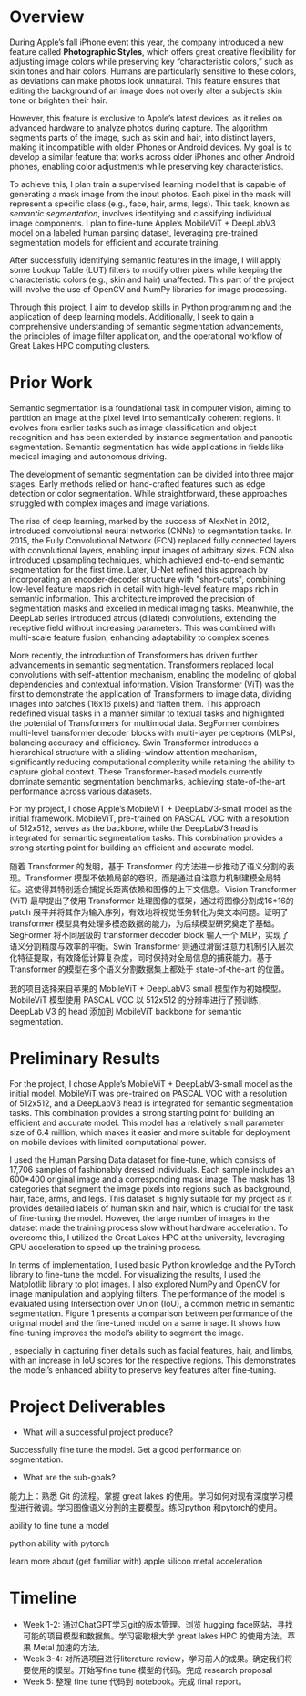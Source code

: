 # Overview

During Apple’s fall iPhone event this year, the company introduced a new feature called **Photographic Styles**, which offers great creative flexibility for adjusting image colors while preserving key “characteristic colors,” such as skin tones and hair colors. Humans are particularly sensitive to these colors, as deviations can make photos look unnatural. This feature ensures that editing the background of an image does not overly alter a subject’s skin tone or brighten their hair. 

However, this feature is exclusive to Apple’s latest devices, as it relies on advanced hardware to analyze photos during capture. The algorithm segments parts of the image, such as skin and hair, into distinct layers, making it incompatible with older iPhones or Android devices. My goal is to develop a similar feature that works across older iPhones and other Android phones, enabling color adjustments while preserving key characteristics.

To achieve this, I plan train a supervised learning model that is capable of generating a mask image from the input photos. Each pixel in the mask will represent a specific class (e.g., face, hair, arms, legs). This task, known as _semantic segmentation_, involves identifying and classifying individual image components. I plan to fine-tune Apple’s MobileViT + DeepLabV3 model on a labeled human parsing dataset, leveraging pre-trained segmentation models for efficient and accurate training.

After successfully identifying semantic features in the image, I will apply some Lookup Table (LUT) filters to modify other pixels while keeping the characteristic colors (e.g., skin and hair) unaffected. This part of the project will involve the use of OpenCV and NumPy libraries for image processing.

Through this project, I aim to develop skills in Python programming and the application of deep learning models. Additionally, I seek to gain a comprehensive understanding of semantic segmentation advancements, the principles of image filter application, and the operational workflow of Great Lakes HPC computing clusters.

# Prior Work

Semantic segmentation is a foundational task in computer vision, aiming to partition an image at the pixel level into semantically coherent regions. It evolves from earlier tasks such as image classification and object recognition and has been extended by instance segmentation and panoptic segmentation. Semantic segmentation has wide applications in fields like medical imaging and autonomous driving.

The development of semantic segmentation can be divided into three major stages. Early methods relied on hand-crafted features such as edge detection or color segmentation. While straightforward, these approaches struggled with complex images and image variations.

The rise of deep learning, marked by the success of AlexNet in 2012, introduced convolutional neural networks (CNNs) to segmentation tasks. In 2015, the Fully Convolutional Network (FCN) replaced fully connected layers with convolutional layers, enabling input images of arbitrary sizes. FCN also introduced upsampling techniques, which achieved end-to-end semantic segmentation for the first time. Later, U-Net refined this approach by incorporating an encoder-decoder structure with "short-cuts", combining low-level feature maps rich in detail with high-level feature maps rich in semantic information. This architecture improved the precision of segmentation masks and excelled in medical imaging tasks. Meanwhile, the DeepLab series introduced atrous (dilated) convolutions, extending the receptive field without increasing parameters. This was combined with multi-scale feature fusion, enhancing adaptability to complex scenes.

More recently, the introduction of Transformers has driven further advancements in semantic segmentation. Transformers replaced local convolutions with self-attention mechanism, enabling the modeling of global dependencies and contextual information. Vision Transformer (ViT) was the first to demonstrate the application of Transformers to image data, dividing images into patches (16x16 pixels) and flatten them. This approach redefined visual tasks in a manner similar to textual tasks and highlighted the potential of Transformers for multimodal data. SegFormer combines multi-level transformer decoder blocks with multi-layer perceptrons (MLPs), balancing accuracy and efficiency. Swin Transformer introduces a hierarchical structure with a sliding-window attention mechanism, significantly reducing computational complexity while retaining the ability to capture global context. These Transformer-based models currently dominate semantic segmentation benchmarks, achieving state-of-the-art performance across various datasets.

For my project, I chose Apple’s MobileViT + DeepLabV3-small model as the initial framework. MobileViT, pre-trained on PASCAL VOC with a resolution of 512x512, serves as the backbone, while the DeepLabV3 head is integrated for semantic segmentation tasks. This combination provides a strong starting point for building an efficient and accurate model.

随着 Transformer 的发明，基于 Transformer 的方法进一步推动了语义分割的表现。Transformer 模型不依赖局部的卷积，而是通过自注意力机制建模全局特征。这使得其特别适合捕捉长距离依赖和图像的上下文信息。Vision Transformer (ViT) 最早提出了使用 Transformer 处理图像的框架，通过将图像分割成16\*16的 patch 展平并将其作为输入序列，有效地将视觉任务转化为类文本问题。证明了 transformer 模型具有处理多模态数据的能力，为后续模型研究奠定了基础。SegFormer 将不同层级的 transformer decoder block 输入一个 MLP，实现了语义分割精度与效率的平衡。Swin Transformer 则通过滑窗注意力机制引入层次化特征提取，有效降低计算复杂度，同时保持对全局信息的捕获能力。基于 Transformer 的模型在多个语义分割数据集上都处于 state-of-the-art 的位置。

我的项目选择来自苹果的 MobileViT + DeepLabV3 small 模型作为初始模型。MobileViT 模型使用 PASCAL VOC 以 512x512 的分辨率进行了预训练，DeepLab V3 的 head 添加到 MobileViT backbone for semantic segmentation. 

# Preliminary Results

For the project, I chose Apple’s MobileViT + DeepLabV3-small model as the initial model. MobileViT was pre-trained on PASCAL VOC with a resolution of 512x512, and a DeepLabV3 head is integrated for semantic segmentation tasks. This combination provides a strong starting point for building an efficient and accurate model. This model has a relatively small parameter size of 6.4 million, which makes it easier and more suitable for deployment on mobile devices with limited computational power.

I used the Human Parsing Data dataset for fine-tune, which consists of 17,706 samples of fashionably dressed individuals. Each sample includes an 600\*400 original image and a corresponding mask image. The mask has 18 categories that segment the image pixels into regions such as background, hair, face, arms, and legs. This dataset is highly suitable for my project as it provides detailed labels of human skin and hair, which is crucial for the task of fine-tuning the model. However, the large number of images in the dataset made the training process slow without hardware acceleration. To overcome this, I utilized the Great Lakes HPC at the university, leveraging GPU acceleration to speed up the training process.

In terms of implementation, I used basic Python knowledge and the PyTorch library to fine-tune the model. For visualizing the results, I used the Matplotlib library to plot images. I also explored NumPy and OpenCV for image manipulation and applying filters. The performance of the model is evaluated using Intersection over Union (IoU), a common metric in semantic segmentation. Figure 1 presents a comparison between performance of the original model and the fine-tuned model on a same image. It shows how fine-tuning improves the model’s ability to segment the image.

, especially in capturing finer details such as facial features, hair, and limbs, with an increase in IoU scores for the respective regions. This demonstrates the model’s enhanced ability to preserve key features after fine-tuning.

# Project Deliverables

- What will a successful project produce?

Successfully fine tune the model. Get a good performance on segmentation.

- What are the sub-goals?

能力上：熟悉 Git 的流程。掌握 great lakes 的使用。学习如何对现有深度学习模型进行微调。学习图像语义分割的主要模型。练习python 和pytorch的使用。

ability to fine tune a model

python ability with pytorch

learn more about (get familiar with) apple silicon metal acceleration

# Timeline

- Week 1-2: 通过ChatGPT学习git的版本管理。浏览 hugging face网站，寻找可能的项目模型和数据集。学习密歇根大学 great lakes  HPC 的使用方法。苹果 Metal 加速的方法。
- Week 3-4: 对所选项目进行literature review，学习前人的成果。确定我们将要使用的模型。开始写fine tune 模型的代码。完成 research proposal
- Week 5: 整理 fine tune 代码到 notebook。完成 final report。